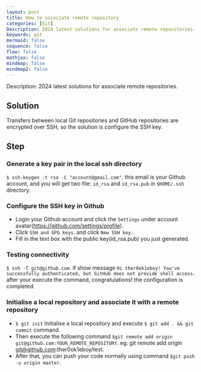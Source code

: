 ```yaml
---
layout: post
title: How to associate remote repository
categories: [Git]
Description: 2024 latest solutions for associate remote repositories.
keywords: git
mermaid: false
sequence: false
flow: false
mathjax: false
mindmap: false
mindmap2: false
---
```


Description: 2024 latest solutions for associate remote repositories.

## Solution

Transfers between local Git repositories and GitHub repositories are encrypted over SSH, so the solution is  configure the SSH key.

## Step

### Generate a key pair in the local ssh directory
`$ ssh-keygen -t rsa -C "account@gmail.com"`. this email is your Github account, and you will get two file: `id_rsa` and `id_rsa.pub` in `$HOME/.ssh` directory.

### Configure the SSH key in Github
- Login your Github account and click the `Settings` under account avatar(https://github.com/settings/profile). 
- Click `SSH and GPG keys`. and click `New SSH key`. 
- Fill in the text box with the public key(id_rsa.pub) you just generated.

### Testing connectivity
`$ ssh -T git@github.com`. if show message `Hi ther0ok1eboy! You've successfully authenticated, but GitHub does not provide shell access.` after your execute the command, congratulations! the configuration is completed.

### Initialise a local repository and associate it with a remote repository
- `$ git init` Initialise a local repository and execute `$ git add . && git commit` command. 
- Then execute the following command `$git remote add origin git@github.com:YOUR_REMOTE_REPOSITORY`. eg: git remote add origin git@github.com:ther0ok1eboy/test. 
- After that, you can push your code normally using command `$git push -u origin master`.
